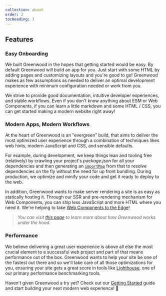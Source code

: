 ```yaml
---
collection: about
order: 2
tocHeading: 3
---
```


## Features

### Easy Onboarding
We built Greenwood in the hopes that getting started would be easy.  By default Greenwood will build an app for you.  Just start with some HTML by adding pages and customizing layouts and you're good to go!  Greenwood makes as few assumptions as needed to deliver an optimal development experience with minimum configuration needed or work from you.

We strive to provide good documentation, intuitive developer experiences, and stable workflows.  Even if you don't know anything about ESM or Web Components, if you can learn a little markdown and some HTML / CSS, you can get started making a modern website right away!


### Modern Apps, Modern Workflows
At the heart of Greenwood is an "evergreen" build, that aims to deliver the most optimized user experience through a combination of techniques likes web hints, modern JavaScript and CSS, and sensible defaults.

For example, during development, we keep things lean and tooling free (relatively) by crawling your project's _package.json_ for all your dependencies and then generating an [`importMap`](https://github.com/WICG/import-maps) from that to resolve dependencies on the fly without the need for up front bundling. During production, we optimize and minify your code and get it ready to deploy to the web.

In addition, Greenwood wants to make server rendering a site is as easy as statically hosting it.  Through our SSR and pre-rendering mechanism for Web Components, you can ship less JavaScript and more HTML where you need it.  We're helping to take [Web Components to the Edge](https://github.com/thescientist13/web-components-at-the-edge)!

> _You can visit [this page](/about/how-it-works/) to learn more about how Greenwood works under the hood._

### Performance
We believe delivering a great user experience is above all else the most crucial element to a successful web project and part of that means performance out of the box.  Greenwood wants to help your site be one of the fastest out there and so we'll take care of all those optimizations for you, ensuring your site gets a great score in tools like [Lighthouse](https://developers.google.com/web/tools/lighthouse/), one of our primary performance benchmarking tools.

Haven't given Greenwood a try yet?  Check out our [Getting Started](/getting-started/) guide and start building your next modern web experience!  💯